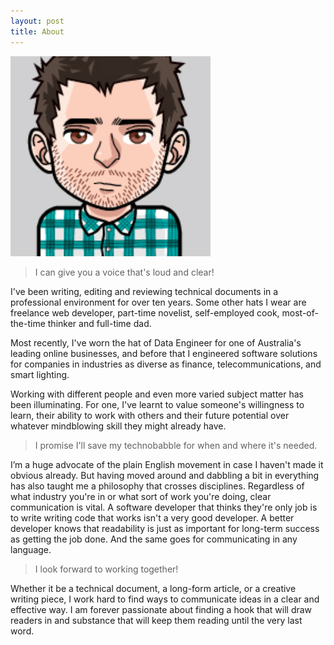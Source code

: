 ```yaml
---
layout: post
title: About
---
```


![me](/assets/img/avatar.jpg)

> I can give you a voice that's loud and clear!

I've been writing, editing and reviewing technical documents in a professional environment for over ten years. Some other hats I wear are freelance web developer, part-time novelist, self-employed cook, most-of-the-time thinker and full-time dad.

Most recently, I've worn the hat of Data Engineer for one of Australia's leading online businesses, and before that I engineered software solutions for companies in industries as diverse as finance, telecommunications, and smart lighting.

Working with different people and even more varied subject matter has been illuminating. For one, I've learnt to value someone's willingness to learn, their ability to work with others and their future potential over whatever mindblowing skill they might already have.

> I promise I'll save my technobabble for when and where it's needed.

I’m a huge advocate of the plain English movement in case I haven't made it obvious already. But having moved around and dabbling a bit in everything has also taught me a philosophy that crosses disciplines. Regardless of what industry you're in or what sort of work you're doing, clear communication is vital. A software developer that thinks they're only job is to write writing code that works isn't a very good developer. A better developer knows that readability is just as important for long-term success as getting the job done. And the same goes for communicating in any language.

> I look forward to working together!

Whether it be a technical document, a long-form article, or a creative writing piece, I work hard to find ways to communicate ideas in a clear and effective way. I am forever passionate about finding a hook that will draw readers in and substance that will keep them reading until the very last word.

